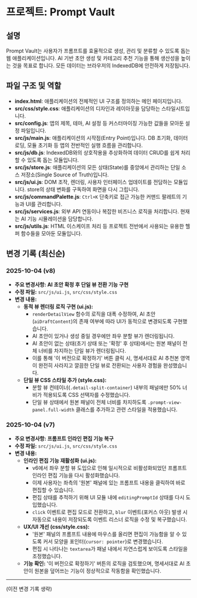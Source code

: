 # 프로젝트: Prompt Vault

## 설명
Prompt Vault는 사용자가 프롬프트를 효율적으로 생성, 관리 및 분류할 수 있도록 돕는 웹 애플리케이션입니다. AI 기반 초안 생성 및 카테고리 추천 기능을 통해 생산성을 높이는 것을 목표로 합니다. 모든 데이터는 브라우저의 IndexedDB에 안전하게 저장됩니다.

## 파일 구조 및 역할
- **index.html**: 애플리케이션의 전체적인 UI 구조를 정의하는 메인 페이지입니다.
- **src/css/style.css**: 애플리케이션의 디자인과 레이아웃을 담당하는 스타일시트입니다.
- **src/config.js**: 앱의 제목, 테마, AI 설정 등 커스터마이징 가능한 값들을 모아둔 설정 파일입니다.
- **src/js/main.js**: 애플리케이션의 시작점(Entry Point)입니다. DB 초기화, 데이터 로딩, 모듈 초기화 등 앱의 전반적인 실행 흐름을 관리합니다.
- **src/js/db.js**: IndexedDB와의 상호작용을 추상화하여 데이터 CRUD를 쉽게 처리할 수 있도록 돕는 모듈입니다.
- **src/js/store.js**: 애플리케이션의 모든 상태(State)를 중앙에서 관리하는 단일 소스 저장소(Single Source of Truth)입니다.
- **src/js/ui.js**: DOM 조작, 렌더링, 사용자 인터페이스 업데이트를 전담하는 모듈입니다. store의 상태 변화를 구독하여 화면을 다시 그립니다.
- **src/js/commandPalette.js**: `Ctrl+K` 단축키로 접근 가능한 커맨드 팔레트의 기능과 UI를 관리합니다.
- **src/js/services.js**: 외부 API 연동이나 복잡한 비즈니스 로직을 처리합니다. 현재는 AI 기능 시뮬레이션을 담당합니다.
- **src/js/utils.js**: HTML 이스케이프 처리 등 프로젝트 전반에서 사용되는 유용한 헬퍼 함수들을 모아둔 모듈입니다.

## 변경 기록 (최신순)

### 2025-10-04 (v8)
- **주요 변경사항: AI 초안 확정 후 단일 뷰 전환 기능 구현**
- **수정 파일:** `src/js/ui.js`, `src/css/style.css`
- **변경 내용:**
    - **동적 뷰 렌더링 로직 구현 (ui.js):**
        - `renderDetailView` 함수의 로직을 대폭 수정하여, AI 초안(`aiDraftContent`)의 존재 여부에 따라 UI가 동적으로 변경되도록 구현했습니다.
        - AI 초안이 있거나 생성 중일 경우에만 좌우 분할 뷰가 렌더링됩니다.
        - AI 초안이 없는 상태(초기 상태 또는 '확정' 후 상태)에서는 원본 패널이 전체 너비를 차지하는 단일 뷰가 렌더링됩니다.
        - 이를 통해 '이 버전으로 확정하기' 버튼 클릭 시, 명세서대로 AI 추천본 영역이 완전히 사라지고 깔끔한 단일 뷰로 전환되는 사용자 경험을 완성했습니다.
    - **단일 뷰 CSS 스타일 추가 (style.css):**
        - 분할 뷰 컨테이너(`.detail-split-container`) 내부의 패널에만 50% 너비가 적용되도록 CSS 선택자를 수정했습니다.
        - 단일 뷰 상태에서 원본 패널이 전체 너비를 차지하도록 `.prompt-view-panel.full-width` 클래스를 추가하고 관련 스타일을 적용했습니다.

### 2025-10-04 (v7)
- **주요 변경사항: 프롬프트 인라인 편집 기능 복구**
- **수정 파일:** `src/js/ui.js`, `src/css/style.css`
- **변경 내용:**
    - **인라인 편집 기능 재활성화 (ui.js):**
        - v6에서 좌우 분할 뷰 도입으로 인해 일시적으로 비활성화되었던 프롬프트 인라인 편집 기능을 다시 활성화했습니다.
        - 이제 사용자는 좌측의 '원본' 패널에 있는 프롬프트 내용을 클릭하여 바로 편집할 수 있습니다.
        - 편집 상태를 추적하기 위해 UI 모듈 내에 `editingPromptId` 상태를 다시 도입했습니다.
        - `click` 이벤트로 편집 모드로 전환하고, `blur` 이벤트(포커스 아웃) 발생 시 자동으로 내용이 저장되도록 이벤트 리스너 로직을 수정 및 복구했습니다.
    - **UX/UI 개선 (css/style.css):**
        - '원본' 패널의 프롬프트 내용에 마우스를 올리면 편집이 가능함을 알 수 있도록 커서 모양을 포인터(`cursor: pointer`)로 변경했습니다.
        - 편집 시 나타나는 `textarea`가 패널 내에서 자연스럽게 보이도록 스타일을 조정했습니다.
    - **기능 확인:** '이 버전으로 확정하기' 버튼의 로직을 검토했으며, 명세서대로 AI 초안이 원본을 덮어쓰는 기능이 정상적으로 작동함을 확인했습니다.

---
(이전 변경 기록 생략)